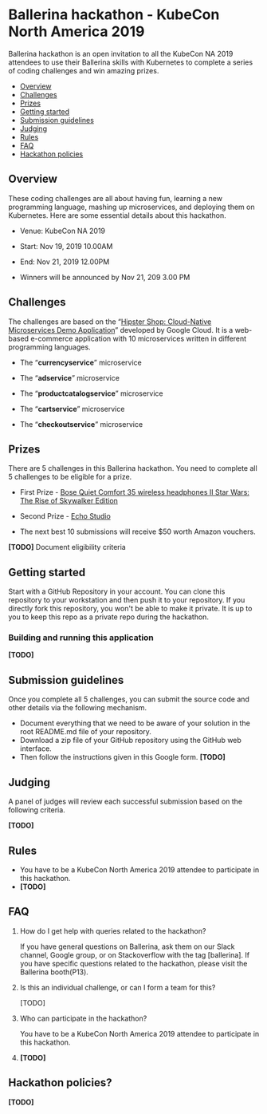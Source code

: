 # Ballerina hackathon - KubeCon North America 2019

Ballerina hackathon is an open invitation to all the KubeCon NA 2019 attendees to use their Ballerina skills with Kubernetes to complete a series of coding challenges and win amazing prizes. 

- [Overview](#Overview)
- [Challenges](#Challenges)
- [Prizes](#Prizes)
- [Getting started](#Getting-started)
- [Submission guidelines](#Submission-guidelines) 
- [Judging](#Judging)
- [Rules](#Rules)
- [FAQ](#FAQ)
- [Hackathon policies](#Hackathon-policies)

## Overview
These coding challenges are all about having fun, learning a new programming language, mashing up microservices, and deploying them on Kubernetes. Here are some essential details about this hackathon. 

- Venue: KubeCon NA 2019

- Start: Nov 19, 2019 10.00AM

- End: Nov 21, 2019 12.00PM

- Winners will be announced by Nov 21, 209 3.00 PM

## Challenges

The challenges are based on the “[Hipster Shop: Cloud-Native Microservices Demo Application](https://github.com/GoogleCloudPlatform/microservices-demo)” developed by Google Cloud. It is a web-based e-commerce application with 10 microservices written in different programming languages. 

- The “**currencyservice**” microservice

- The “**adservice**” microservice 

- The “**productcatalogservice**” microservice

- The “**cartservice**” microservice

- The “**checkoutservice**” microservice

## Prizes
There are 5 challenges in this Ballerina hackathon. You need to complete all 5 challenges to be eligible for a prize.

- First Prize -  [Bose Quiet Comfort 35 wireless headphones II
  Star Wars: The Rise of Skywalker Edition](https://www.bose.com/en_us/products/headphones/over_ear_headphones/quietcomfort-35-wireless-ii-skywalker.html)

- Second Prize - [Echo Studio](https://www.amazon.com/Echo-Studio/dp/B07G9Y3ZMC)

- The next best 10 submissions will receive $50 worth Amazon vouchers. 



**[TODO]** Document eligibility criteria 



## Getting started

Start with a GitHub Repository in your account. You can clone this repository to your workstation and then push it to your repository. If you directly fork this repository, you won't be able to make it private. It is up to you to keep this repo as a private repo during the hackathon. 

### Building and running this application

**[TODO]**



## Submission guidelines

Once you complete all 5 challenges, you can submit the source code and other details via the following mechanism. 

- Document everything that we need to be aware of your solution in the root README.md file of your repository. 
- Download a zip file of your GitHub repository using the GitHub web interface. 
- Then follow the instructions given in this Google form. **[TODO]**


## Judging
A panel of judges will review each successful submission based on the following criteria. 

**[TODO]**

## Rules
- You have to be a KubeCon North America 2019 attendee to participate in this hackathon.
- **[TODO]**



## FAQ
1. How do I get help with queries related to the hackathon?

    If you have general questions on Ballerina, ask them on our Slack channel, Google group, or on Stackoverflow with the tag [ballerina]. If you have specific questions related to the hackathon, please visit the Ballerina booth(P13).

2. Is this an individual challenge, or can I form a team for this?

    [TODO]
3. Who can participate in the hackathon?

    You have to be a KubeCon North America 2019 attendee to participate in this hackathon.

4. **[TODO]**



## Hackathon policies?

**[TODO]**
